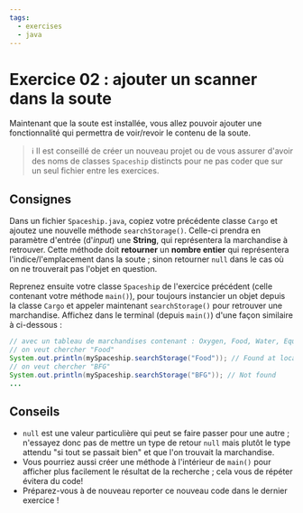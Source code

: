 ```yaml
---
tags:
  - exercises
  - java
---
```


# Exercice 02 : ajouter un scanner dans la soute

Maintenant que la soute est installée, vous allez pouvoir ajouter une fonctionnalité qui permettra de voir/revoir le contenu de la soute.

> ℹ️ Il est conseillé de créer un nouveau projet ou de vous assurer d'avoir des noms de classes `Spaceship` distincts pour ne pas coder que sur un seul fichier entre les exercices.

## Consignes

Dans un fichier `Spaceship.java`, copiez votre précédente classe `Cargo` et ajoutez une nouvelle méthode `searchStorage()`. Celle-ci prendra en paramètre d'entrée (d'*input*) une **String**, qui représentera la marchandise à retrouver. Cette méthode doit **retourner** un **nombre entier** qui représentera l'indice/l'emplacement dans la soute ; sinon retourner `null` dans le cas où on ne trouverait pas l'objet en question.

Reprenez ensuite votre classe `Spaceship` de l'exercice précédent (celle contenant votre méthode `main()`), pour toujours instancier un objet depuis la classe `Cargo` et appeler maintenant `searchStorage()` pour retrouver une marchandise. Affichez dans le terminal (depuis `main()`) d'une façon similaire à ci-dessous :

```java
// avec un tableau de marchandises contenant : Oxygen, Food, Water, Equipment et Weapons
// on veut chercher "Food"
System.out.println(mySpaceship.searchStorage("Food")); // Found at location: 2
// on veut chercher "BFG"
System.out.println(mySpaceship.searchStorage("BFG")); // Not found
...
```


## Conseils

- `null` est une valeur particulière qui peut se faire passer pour une autre ; n'essayez donc pas de mettre un type de retour `null` mais plutôt le type attendu "si tout se passait bien" et que l'on trouvait la marchandise.
- Vous pourriez aussi créer une méthode à l'intérieur de `main()` pour afficher plus facilement le résultat de la recherche ; cela vous de répéter évitera du code!
- Préparez-vous à de nouveau reporter ce nouveau code dans le dernier exercice !
